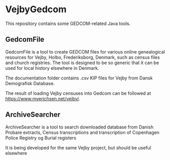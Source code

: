 # VejbyGedcom
This repository contains some GEDCOM-related Java tools.

## GedcomFile
GedcomFile is a tool to create GEDCOM files for various online genealogical resources for Vejby, Holbo, Frederiksborg, Denmark, such as census files and church registries.
The tool is designed to be so generic that it can be used for local history elsewhere in Denmark.

The documentation folder contains .csv KIP files for Vejby from Dansk Demografisk Database.

The result of loading Vejby censuses into Gedcom can be followed at https://www.myerichsen.net/vejby/.

## ArchiveSearcher
ArchiveSearcher is a tool to search downloaded database from Danish Probare extracts, Census transcriptions and transcription of Copenhagen Police Registry og Burial registers

It is being developed for the same Vejby project, but should be useful elsewhere